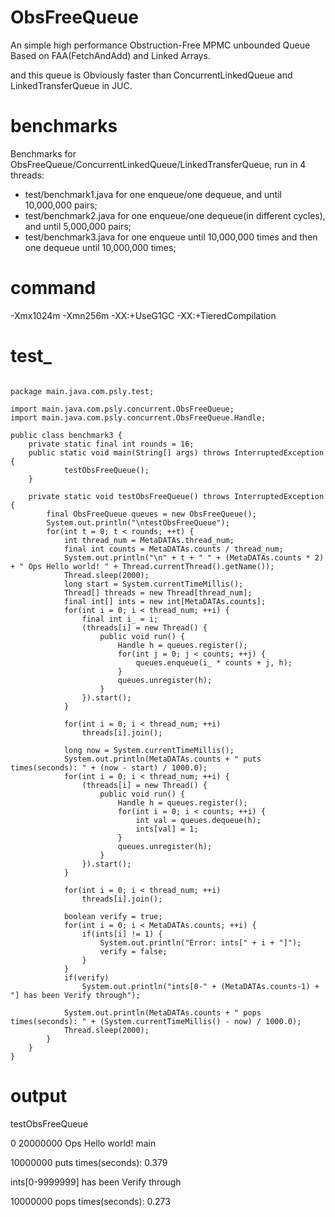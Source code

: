 # ObsFreeQueue
An simple high performance Obstruction-Free MPMC unbounded Queue Based on FAA(FetchAndAdd) and Linked Arrays.

and this queue is Obviously faster than ConcurrentLinkedQueue and LinkedTransferQueue in JUC.
# benchmarks
Benchmarks for ObsFreeQueue/ConcurrentLinkedQueue/LinkedTransferQueue, run in 4 threads:
- test/benchmark1.java for one enqueue/one dequeue, and until 10,000,000 pairs;
- test/benchmark2.java for one enqueue/one dequeue(in different cycles), and until 5,000,000 pairs;
- test/benchmark3.java for one enqueue until 10,000,000 times and then one dequeue until 10,000,000 times;
# command
-Xmx1024m -Xmn256m -XX:+UseG1GC -XX:+TieredCompilation
# test_
<pre><code>
package main.java.com.psly.test;

import main.java.com.psly.concurrent.ObsFreeQueue;
import main.java.com.psly.concurrent.ObsFreeQueue.Handle;

public class benchmark3 {
	private static final int rounds = 16;
	public static void main(String[] args) throws InterruptedException {
			testObsFreeQueue();
	}
	
	private static void testObsFreeQueue() throws InterruptedException {
		final ObsFreeQueue<Integer> queues = new ObsFreeQueue<Integer>();
		System.out.println("\ntestObsFreeQueue");
		for(int t = 0; t < rounds; ++t) {
			int thread_num = MetaDATAs.thread_num;
			final int counts = MetaDATAs.counts / thread_num;
			System.out.println("\n" + t + " " + (MetaDATAs.counts * 2) + " Ops Hello world! " + Thread.currentThread().getName());
			Thread.sleep(2000);
			long start = System.currentTimeMillis();
			Thread[] threads = new Thread[thread_num];
			final int[] ints = new int[MetaDATAs.counts];
			for(int i = 0; i < thread_num; ++i) {
				final int i_ = i;
				(threads[i] = new Thread() {
					public void run() {
						Handle<Integer> h = queues.register();
						for(int j = 0; j < counts; ++j) {
							queues.enqueue(i_ * counts + j, h);
						}
						queues.unregister(h);
					}
				}).start();
			}
			
			for(int i = 0; i < thread_num; ++i)
				threads[i].join();
			
			long now = System.currentTimeMillis();
			System.out.println(MetaDATAs.counts + " puts times(seconds): " + (now - start) / 1000.0);
			for(int i = 0; i < thread_num; ++i) {
				(threads[i] = new Thread() {
					public void run() {
						Handle<Integer> h = queues.register();
						for(int i = 0; i < counts; ++i) {
							int val = queues.dequeue(h);
							ints[val] = 1;
						}
						queues.unregister(h);
					}
				}).start();
			}
			
			for(int i = 0; i < thread_num; ++i) 
				threads[i].join();
			
			boolean verify = true;
			for(int i = 0; i < MetaDATAs.counts; ++i) {
				if(ints[i] != 1) {
					System.out.println("Error: ints[" + i + "]");
					verify = false;
				}
			}
			if(verify)
				System.out.println("ints[0-" + (MetaDATAs.counts-1) + "] has been Verify through");
			
			System.out.println(MetaDATAs.counts + " pops times(seconds): " + (System.currentTimeMillis() - now) / 1000.0);
			Thread.sleep(2000);
		}
	}
}
</pre></code>
# output

testObsFreeQueue

0 20000000 Ops Hello world! main

10000000 puts times(seconds): 0.379

ints[0-9999999] has been Verify through

10000000 pops times(seconds): 0.273
